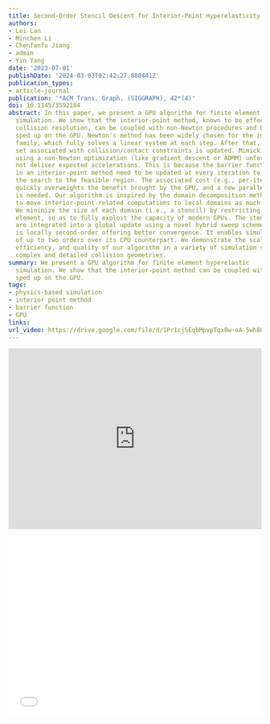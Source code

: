 ```yaml
---
title: Second-Order Stencil Descent for Interior-Point Hyperelasticity
authors:
- Lei Lan
- Minchen Li
- Chenfanfu Jiang
- admin
- Yin Yang
date: '2023-07-01'
publishDate: '2024-03-03T02:42:27.080441Z'
publication_types:
- article-journal
publication: '*ACM Trans. Graph. (SIGGRAPH), 42*(4)'
doi: 10.1145/3592104
abstract: In this paper, we present a GPU algorithm for finite element hyperelastic
  simulation. We show that the interior-point method, known to be effective for robust
  collision resolution, can be coupled with non-Newton procedures and be massively
  sped up on the GPU. Newton's method has been widely chosen for the interior-point
  family, which fully solves a linear system at each step. After that, the active
  set associated with collision/contact constraints is updated. Mimicking this routine
  using a non-Newton optimization (like gradient descent or ADMM) unfortunately does
  not deliver expected accelerations. This is because the barrier functions employed
  in an interior-point method need to be updated at every iteration to strictly confine
  the search to the feasible region. The associated cost (e.g., per-iteration CCD)
  quickly overweights the benefit brought by the GPU, and a new parallelism modality
  is needed. Our algorithm is inspired by the domain decomposition method and designed
  to move interior-point-related computations to local domains as much as possible.
  We minimize the size of each domain (i.e., a stencil) by restricting it to a single
  element, so as to fully exploit the capacity of modern GPUs. The stencil-level results
  are integrated into a global update using a novel hybrid sweep scheme. Our algorithm
  is locally second-order offering better convergence. It enables simulation acceleration
  of up to two orders over its CPU counterpart. We demonstrate the scalability, robustness,
  efficiency, and quality of our algorithm in a variety of simulation scenarios with
  complex and detailed collision geometries.
summary: We present a GPU algorithm for finite element hyperelastic
  simulation. We show that the interior-point method can be coupled with non-Newton procedures and be massively
  sped up on the GPU.
tags:
- physics-based simulation
- interior point method
- barrier function
- GPU
links:
url_video: https://drive.google.com/file/d/1Pr1cj5EqbMpvpTqx0w-oA-5wh8OvaWhp/view
---
```


<p align="center">
<iframe width="100%" height="360" src="https://www.youtube.com/embed/CqudChzrgQ8?si=Vbt--4xUnz0mCZkR" title="YouTube video player" frameborder="0" allow="accelerometer; autoplay; clipboard-write; encrypted-media; gyroscope; picture-in-picture; web-share" allowfullscreen></iframe>
</p>
<p align="center">
<iframe width="100%" height="360" src="//player.bilibili.com/player.html?aid=871929680&bvid=BV1BV4y1e76k&cid=1271225872&p=1" scrolling="no" border="0" frameborder="no" framespacing="0" allowfullscreen="true"> </iframe>
</p>
